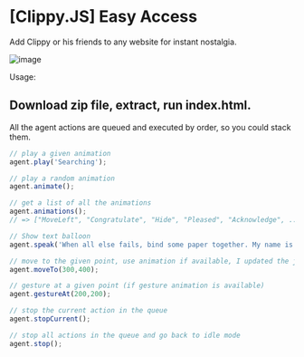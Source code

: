 [Clippy.JS] Easy Access
=========
Add Clippy or his friends to any website for instant nostalgia.  

![image](https://user-images.githubusercontent.com/28036018/214212339-2c0f636f-4b68-42e4-986b-cc149e549e40.png)


Usage:

Download zip file, extract, run index.html.
--------------
All the agent actions are queued and executed by order, so you could stack them.

```javascript
// play a given animation
agent.play('Searching');

// play a random animation
agent.animate();

// get a list of all the animations
agent.animations();
// => ["MoveLeft", "Congratulate", "Hide", "Pleased", "Acknowledge", ...]

// Show text balloon
agent.speak('When all else fails, bind some paper together. My name is Clippy.');

// move to the given point, use animation if available, I updated the js to use jquery.animate
agent.moveTo(300,400);

// gesture at a given point (if gesture animation is available)
agent.gestureAt(200,200);

// stop the current action in the queue
agent.stopCurrent();

// stop all actions in the queue and go back to idle mode
agent.stop();
```
